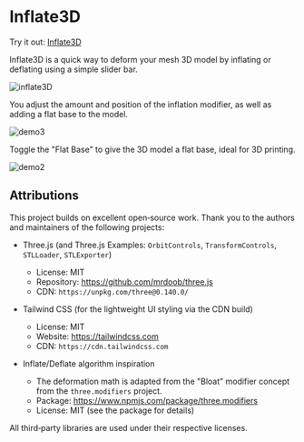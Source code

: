 # Inflate3D

Try it out: [Inflate3D](https://andrewsink.github.io/Inflate3D/)

Inflate3D is a quick way to deform your mesh 3D model by inflating or deflating using a simple slider bar. 

![inflate3D](https://github.com/user-attachments/assets/5d94d9f1-9859-4c34-a96a-0b8caf81a598)

You adjust the amount and position of the inflation modifier, as well as adding a flat base to the model. 

![demo3](https://github.com/user-attachments/assets/2a022760-7388-4c20-9305-c9c1a659f3cc)

Toggle the "Flat Base" to give the 3D model a flat base, ideal for 3D printing. 

![demo2](https://github.com/user-attachments/assets/5102b473-d16c-430a-b56c-e94266f8a54e)


## Attributions

This project builds on excellent open‑source work. Thank you to the authors and maintainers of the following projects:

- Three.js (and Three.js Examples: `OrbitControls`, `TransformControls`, `STLLoader`, `STLExporter`)
  - License: MIT
  - Repository: https://github.com/mrdoob/three.js
  - CDN: `https://unpkg.com/three@0.140.0/`

- Tailwind CSS (for the lightweight UI styling via the CDN build)
  - License: MIT
  - Website: https://tailwindcss.com
  - CDN: `https://cdn.tailwindcss.com`

- Inflate/Deflate algorithm inspiration
  - The deformation math is adapted from the "Bloat" modifier concept from the `three.modifiers` project.
  - Package: https://www.npmjs.com/package/three.modifiers
  - License: MIT (see the package for details)

All third‑party libraries are used under their respective licenses.
